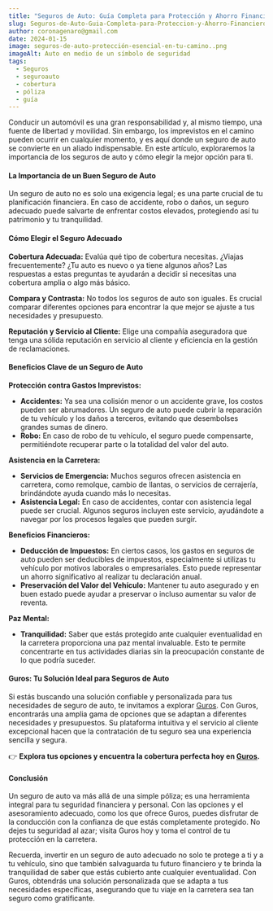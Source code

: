 ```yaml
---
title: "Seguros de Auto: Guía Completa para Protección y Ahorro Financiero."
slug: Seguros-de-Auto-Guia-Completa-para-Proteccion-y-Ahorro-Financiero
author: coronagenaro@gmail.com
date: 2024-01-15
image: seguros-de-auto-protección-esencial-en-tu-camino..png
imageAlt: Auto en medio de un símbolo de seguridad
tags:
  - Seguros
  - seguroauto
  - cobertura
  - póliza
  - guía
---
```

<!--StartFragment-->

Conducir un automóvil es una gran responsabilidad y, al mismo tiempo, una fuente de libertad y movilidad. Sin embargo, los imprevistos en el camino pueden ocurrir en cualquier momento, y es aquí donde un seguro de auto se convierte en un aliado indispensable. En este artículo, exploraremos la importancia de los seguros de auto y cómo elegir la mejor opción para ti.

#### La Importancia de un Buen Seguro de Auto

Un seguro de auto no es solo una exigencia legal; es una parte crucial de tu planificación financiera. En caso de accidente, robo o daños, un seguro adecuado puede salvarte de enfrentar costos elevados, protegiendo así tu patrimonio y tu tranquilidad.

#### Cómo Elegir el Seguro Adecuado

**Cobertura Adecuada:** Evalúa qué tipo de cobertura necesitas. ¿Viajas frecuentemente? ¿Tu auto es nuevo o ya tiene algunos años? Las respuestas a estas preguntas te ayudarán a decidir si necesitas una cobertura amplia o algo más básico.

**Compara y Contrasta:** No todos los seguros de auto son iguales. Es crucial comparar diferentes opciones para encontrar la que mejor se ajuste a tus necesidades y presupuesto.

**Reputación y Servicio al Cliente:** Elige una compañía aseguradora que tenga una sólida reputación en servicio al cliente y eficiencia en la gestión de reclamaciones.

#### Beneficios Clave de un Seguro de Auto

**Protección contra Gastos Imprevistos:**

* **Accidentes:** Ya sea una colisión menor o un accidente grave, los costos pueden ser abrumadores. Un seguro de auto puede cubrir la reparación de tu vehículo y los daños a terceros, evitando que desembolses grandes sumas de dinero.
* **Robo:** En caso de robo de tu vehículo, el seguro puede compensarte, permitiéndote recuperar parte o la totalidad del valor del auto.

**Asistencia en la Carretera:**

* **Servicios de Emergencia:** Muchos seguros ofrecen asistencia en carretera, como remolque, cambio de llantas, o servicios de cerrajería, brindándote ayuda cuando más lo necesitas.
* **Asistencia Legal:** En caso de accidentes, contar con asistencia legal puede ser crucial. Algunos seguros incluyen este servicio, ayudándote a navegar por los procesos legales que pueden surgir.

**Beneficios Financieros:**

* **Deducción de Impuestos:** En ciertos casos, los gastos en seguros de auto pueden ser deducibles de impuestos, especialmente si utilizas tu vehículo por motivos laborales o empresariales. Esto puede representar un ahorro significativo al realizar tu declaración anual.
* **Preservación del Valor del Vehículo:** Mantener tu auto asegurado y en buen estado puede ayudar a preservar o incluso aumentar su valor de reventa.

**Paz Mental:**

* **Tranquilidad:** Saber que estás protegido ante cualquier eventualidad en la carretera proporciona una paz mental invaluable. Esto te permite concentrarte en tus actividades diarias sin la preocupación constante de lo que podría suceder.

#### Guros: Tu Solución Ideal para Seguros de Auto

Si estás buscando una solución confiable y personalizada para tus necesidades de seguro de auto, te invitamos a explorar [Guros](https://www.guros.com/?PROMOCODE=OASISFINANCIERO&utm_source=oasisfinanciero_landing&utm_medium=boton_landing&utm_campaign=guros_agosto2023). Con Guros, encontrarás una amplia gama de opciones que se adaptan a diferentes necesidades y presupuestos. Su plataforma intuitiva y el servicio al cliente excepcional hacen que la contratación de tu seguro sea una experiencia sencilla y segura.

👉 **Explora tus opciones y encuentra la cobertura perfecta hoy en [Guros](https://www.guros.com/?PROMOCODE=OASISFINANCIERO&utm_source=oasisfinanciero_landing&utm_medium=boton_landing&utm_campaign=guros_agosto2023).**

#### Conclusión

Un seguro de auto va más allá de una simple póliza; es una herramienta integral para tu seguridad financiera y personal. Con las opciones y el asesoramiento adecuado, como los que ofrece Guros, puedes disfrutar de la conducción con la confianza de que estás completamente protegido. No dejes tu seguridad al azar; visita Guros hoy y toma el control de tu protección en la carretera.

Recuerda, invertir en un seguro de auto adecuado no solo te protege a ti y a tu vehículo, sino que también salvaguarda tu futuro financiero y te brinda la tranquilidad de saber que estás cubierto ante cualquier eventualidad. Con Guros, obtendrás una solución personalizada que se adapta a tus necesidades específicas, asegurando que tu viaje en la carretera sea tan seguro como gratificante.